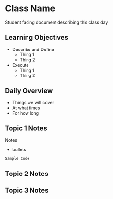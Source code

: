 # Class Name

Student facing document describing this class day

## Learning Objectives

* Describe and Define  
  * Thing 1
  * Thing 2
* Execute
  * Thing 1
  * Thing 2

## Daily Overview

* Things we will cover
* At what times
* For how long

## Topic 1 Notes
Notes

* bullets

```
Sample Code
```

## Topic 2 Notes

## Topic 3 Notes
